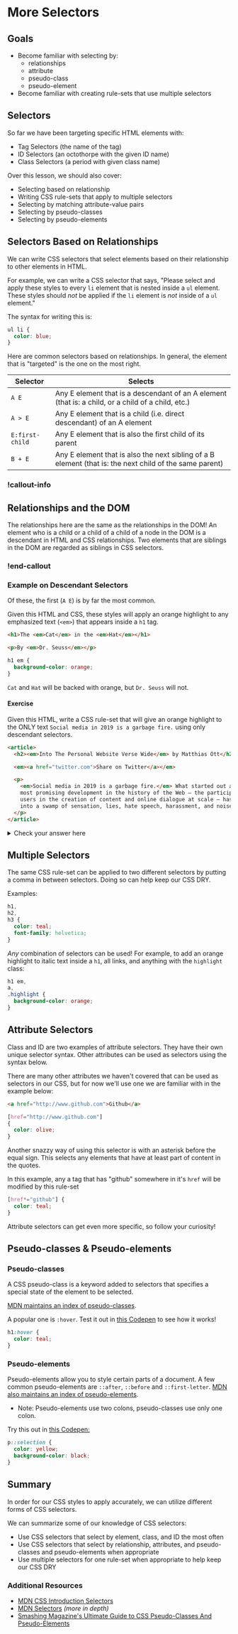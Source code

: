 # More Selectors

## Goals

- Become familiar with selecting by:
  - relationships
  - attribute
  - pseudo-class
  - pseudo-element
- Become familiar with creating rule-sets that use multiple selectors

## Selectors

So far we have been targeting specific HTML elements with:

- Tag Selectors (the name of the tag)
- ID Selectors (an octothorpe with the given ID name)
- Class Selectors (a period with given class name)

Over this lesson, we should also cover:

- Selecting based on relationship
- Writing CSS rule-sets that apply to multiple selectors
- Selecting by matching attribute-value pairs
- Selecting by pseudo-classes
- Selecting by pseudo-elements

## Selectors Based on Relationships

We can write CSS selectors that select elements based on their relationship to other elements in HTML.

For example, we can write a CSS selector that says, "Please select and apply these styles to every `li` element that is nested inside a `ul` element. These styles should _not_ be applied if the `li` element is _not_ inside of a `ul` element."

The syntax for writing this is:

```css
ul li {
  color: blue;
}
```

Here are common selectors based on relationships. In general, the element that is "targeted" is the one on the most right.

| Selector        | Selects                                                                                                 |
| --------------- | ------------------------------------------------------------------------------------------------------- |
| `A E`           | Any E element that is a descendant of an A element (that is: a child, or a child of a child, etc.)      |
| `A > E`         | Any E element that is a child (i.e. direct descendant) of an A element                                  |
| `E:first-child` | Any E element that is also the first child of its parent                                                |
| `B + E`         | Any E element that is also the next sibling of a B element (that is: the next child of the same parent) |

### !callout-info

## Relationships and the DOM

The relationships here are the same as the relationships in the DOM! An element who is a child or a child of a child of a node in the DOM is a descendant in HTML and CSS relationships. Two elements that are siblings in the DOM are regarded as siblings in CSS selectors.

### !end-callout

### Example on Descendant Selectors

Of these, the first (`A E`) is by far the most common.

Given this HTML and CSS, these styles will apply an orange highlight to any emphasized text (`<em>`) that appears inside a `h1` tag.

```html
<h1>The <em>Cat</em> in the <em>Hat</em></h1>

<p>By <em>Dr. Seuss</em></p>
```

```css
h1 em {
  background-color: orange;
}
```

`Cat` and `Hat` will be backed with orange, but `Dr. Seuss` will not.

#### Exercise

Given this HTML, write a CSS rule-set that will give an orange highlight to the ONLY text `Social media in 2019 is a garbage fire.` using only descendant selectors.

```html
<article>
  <h2><em>Into The Personal Website Verse Wide</em> by Matthias Ott</h2>

  <em><a href="twitter.com">Share on Twitter</a></em>

  <p>
    <em>Social media in 2019 is a garbage fire.</em> What started out as the
    most promising development in the history of the Web – the participation of
    users in the creation of content and online dialogue at scale – has turned
    into a swamp of sensation, lies, hate speech, harassment, and noise.
  </p>
</article>
```

<details>

<summary>Check your answer here</summary>

Your code should look like either of the following:

```css
article p em {
  background-color: orange;
}
```

```css
p em {
  background-color: orange;
}
```

If we apply knowledge about cascading, a future topic, we could probably be extra and do even more variations.

</details>

## Multiple Selectors

The same CSS rule-set can be applied to two different selectors by putting a comma in between selectors. Doing so can help keep our CSS DRY.

Examples:

```css
h1,
h2,
h3 {
  color: teal;
  font-family: helvetica;
}
```

_Any_ combination of selectors can be used! For example, to add an orange highlight to italic text inside a `h1`, all links, and anything with the `highlight` class:

```css
h1 em,
a,
.highlight {
  background-color: orange;
}
```

## Attribute Selectors

Class and ID are two examples of attribute selectors. They have their own unique selector syntax. Other attributes can be used as selectors using the syntax below.

There are many other attributes we haven't covered that can be used as selectors in our CSS, but for now we'll use one we are familiar with in the example below:

```html
<a href="http://www.github.com">Github</a>
```

```css
[href="http://www.github.com"]
{
  color: olive;
}
```

Another snazzy way of using this selector is with an asterisk before the equal sign. This selects any elements that have at least part of content in the quotes.

In this example, any a tag that has "github" somewhere in it's `href` will be modified by this rule-set

```css
[href*="github"] {
  color: teal;
}
```

Attribute selectors can get even more specific, so follow your curiosity!

## Pseudo-classes & Pseudo-elements

### Pseudo-classes

A CSS pseudo-class is a keyword added to selectors that specifies a special state of the element to be selected.

[MDN maintains an index of pseudo-classes](https://developer.mozilla.org/en-US/docs/Web/CSS/Pseudo-classes).

A popular one is `:hover`. Test it out in [this Codepen](https://codepen.io/adadev/pen/rNBKRWj?editors=1100) to see how it works!

```css
h1:hover {
  color: teal;
}
```

### Pseudo-elements

Pseudo-elements allow you to style certain parts of a document. A few common pseudo-elements are `::after`, `::before` and `::first-letter`. [MDN also maintains an index of pseudo-elements](https://developer.mozilla.org/en-US/docs/Web/CSS/pseudo-elements).

- Note: Pseudo-elements use two colons, pseudo-classes use only one colon.

Try this out in [this Codepen:](https://codepen.io/adadev/pen/rNBKRWj?editors=1100)

```css
p::selection {
  color: yellow;
  background-color: black;
}
```

## Summary

In order for our CSS styles to apply accurately, we can utilize different forms of CSS selectors.

We can summarize some of our knowledge of CSS selectors:

- Use CSS selectors that select by element, class, and ID the most often
- Use CSS selectors that select by relationship, attributes, and pseudo-classes and pseudo-elements when appropriate
- Use multiple selectors for one rule-set when appropriate to help keep our CSS DRY

### Additional Resources

- [MDN CSS Introduction Selectors](https://developer.mozilla.org/en-US/docs/Learn/CSS/Introduction_to_CSS/Selectors)
- [MDN Selectors](https://developer.mozilla.org/en-US/docs/Web/Guide/CSS/Getting_started/Selectors) _(more in depth)_
- [Smashing Magazine's Ultimate Guide to CSS Pseudo-Classes And Pseudo-Elements](https://www.smashingmagazine.com/2016/05/an-ultimate-guide-to-css-pseudo-classes-and-pseudo-elements/)
